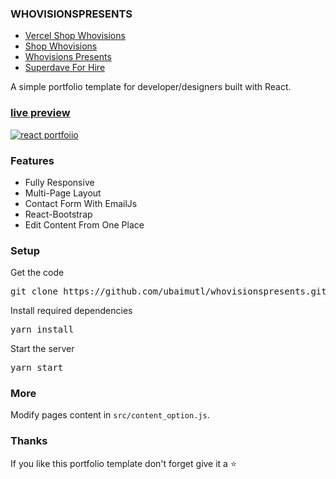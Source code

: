 ### WHOVISIONSPRESENTS

* [Vercel Shop Whovisions](https://whovisionspresents-shop.vercel.app/)
* [Shop Whovisions](https://shop.whovisions.com)
* [Whovisions Presents](https://whovisionspresents.com)
* [Superdave For Hire](https://superdaveforhire.com)


A simple portfolio template for developer/designers built with React. 

### [live preview](https://ubaimutl.github.io/whovisionspresents/)

[![react portfoiio](src/assets/images/react%20portfolio%20gif.gif)](https://ubaimutl.github.io/whovisionspresents/)

### Features

- Fully Responsive
- Multi-Page Layout
- Contact Form With EmailJs
- React-Bootstrap
- Edit Content From One Place

### Setup

Get the code

<pre>git clone https://github.com/ubaimutl/whovisionspresents.git</pre>
 
Install required dependencies

<pre>yarn install</pre>


Start the server

<pre>yarn start</pre>

### More

Modify pages content in  `src/content_option.js`.

### Thanks

If you like this portfolio template don't forget give it a ⭐ 
